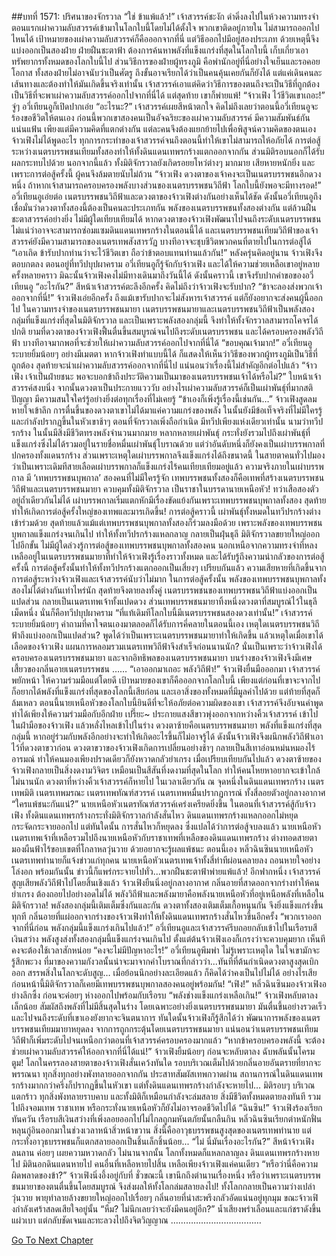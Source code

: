 ##บทที่ 1571: ปริศนาของจักรวาล
“ใช่ ข้าแพ้แล้ว!”
เจ้าสวรรค์ชะงัก ดำดิ่งลงไปในห้วงความทรงจำ
ตอนแรกเผ่าความลับสวรรค์เข้ามาในโลกใบนี้โดยไม่ได้ตั้งใจ พวกเขาติดอยู่ภายใน ไม่สามารถออกไปไหนได้
เป้าหมายของเผ่าความลับสวรรค์ก็คือออกจากที่นี่ แต่วิธีออกไปมีอยู่สองประเภท ด้วยเหตุนี้จึงแบ่งออกเป็นสองฝ่าย
ฝ่ายฝืนชะตาฟ้า ต้องการค้นหาพลังที่แข็งแกร่งที่สุดในโลกใบนี้ เก็บเกี่ยวเอาทรัพยากรทั้งหมดของโลกใบนี้ไป
ส่วนวิธีการของฝ่ายผู้ทรงภูมิ คือพำนักอยู่ที่นี่อย่างใจเย็นและรอคอยโอกาส
ทั้งสองฝ่ายไม่อาจนับว่าเป็นศัตรู ถึงขั้นอาจเรียกได้ว่าเป็นคนคุ้นเคยกันก็ยังได้ แต่แค่เดินคนละเส้นทางและต้องทำให้มันเกิดขึ้นจริงเท่านั้น
เจ้าสวรรค์เอาแต่คิดว่าวิธีการของตนถึงจะเป็นวิธีที่ถูกต้อง เป็นวิธีที่จะพาเผ่าความลับสวรรค์ออกไปจากที่นี่ได้
แต่สุดท้าย เขาก็พ่ายแพ้!
“จ้าวเฟิง ไว้ชีวิตเขาเถอะ!”
จู่ๆ อวี่เทียนอูก็เปิดปากเอ่ย
“อะไรนะ?”
เจ้าสวรรค์เผยสีหน้าตกใจ คิดไม่ถึงเลยว่าตอนนี้อวี่เทียนอูจะร้องขอชีวิตให้ตนเอง
ก่อนนี้พวกเขาสองคนเป็นอัจฉริยะของเผ่าความลับสวรรค์ มีความสัมพันธ์กันแน่นแฟ้น
เพียงแต่มีความคิดที่แตกต่างกัน แต่ละคนจึงต้องแยกย้ายไปเพื่อพิสูจน์ความคิดของตนเอง
จ้าวเฟิงไม่ได้พูดอะไร ทุกการกระทำของเจ้าสวรรค์จนถึงตอนนี้ทำให้เขาไม่สามารถให้อภัยได้
การต่อสู้ระหว่างเนตรบรรพชนเทียมทั้งสองทำให้ทั้งดินแดนเทพรกร้างแตกออกจากกัน ส่วนมิติรอบนอกก็ได้รับผลกระทบไปด้วย
นอกจากนี้แล้ว ทั้งมิติจักรวาลยังเกิดรอยยโหว่ต่างๆ มากมาย เสียหายหนักยิ่ง
และเพราะการต่อสู้ครั้งนี้ ผู้คนจึงล้มตายนับไม่ถ้วน
“จ้าวเฟิง ดวงตาของเจ้าคงจะเป็นเนตรบรรพชนอีกดวงหนึ่ง ถ้าหากเจ้าสามารถครอบครองพลังบางส่วนของเนตรบรรพชนวิถีฟ้า โลกใบนี้ยังพอจะมีทางรอด!”
อวี่เทียนอูเอ่ยต่อ
เนตรบรรพชนวิถีฟ้าและดวงตาของจ้าวเฟิงต่างกันอย่างเห็นได้ชัด ดังนั้นอวี่เทียนอูถึงเชื่อมั่นว่าดวงตาทั้งสองนี้ต้องเป็นคนละประเภทกัน
พลังของเนตรบรรพชนทั้งสองต่างกัน แต่ล้วนฝืนชะตาสวรรค์อย่างยิ่ง ไม่มีผู้ใดเทียบเทียมได้
หากดวงตาของจ้าวเฟิงพัฒนาไปจนถึงระดับเนตรบรรพชน ไม่แน่ว่าอาจจะสามารถซ่อมแซมดินแดนเทพรกร้างในตอนนี้ได้
และเนตรบรรพชนเทียมวิถีฟ้าของเจ้าสวรรค์ยังมีความสามารถของเนตรเทพสังสารวัฏ บางทีอาจจะชุบชีวิตพวกคนที่ตายไปในการต่อสู้ได้
“เอาเถิด ข้ารับปากท่านว่าจะไว้ชีวิตเขา ถือว่าข้าตอบแทนท่านแล้วกัน!”
หลังครุ่นคิดอยู่นาน จ้าวเฟิงจึงตอบกตลง
ตอนอยู่ที่ทวีปบุปผาคราม อวี่เทียนอูก็รู้จักกับจ้าวเฟิง และได้ให้ความช่วยเหลือเขาอยู่หลายครั้งหลายคราว มิฉะนั้นจ้าวเฟิงคงไม่มีทางเดินมาถึงวันนี้ได้
ดังนั้นคราวนี้ เขาจึงรับปากคำขอของอวี่เทียนอู
“อะไรกัน?”
สีหน้าเจ้าสวรรค์ตะลึงอีกครั้ง คิดไม่ถึงว่าจ้าวเฟิงจะรับปาก?
“ข้าจะลองส่งพวกเจ้าออกจากที่นี่!”
จ้าวเฟิงเอ่ยอีกครั้ง
ถึงแม้เขารับปากจะไม่สังหารเจ้าสวรรค์ แต่ก็ยังอยากจะส่งคนผู้นี้ออกไป
ในความทรงจำของเนตรบรรพชนมายา
เนตรบรรพชนมายาและเนตรบรรพชนวิถีฟ้าเป็นพลังสองกลุ่มที่แข็งแกร่งที่สุดในมิติจักรวาล
และเป็นเพราะพลังสองกลุ่มนี้ จึงทำให้ทั้งจักรวาลสามารถโคจรได้ปกติ
ยามที่ดวงตาของจ้าวเฟิงฟื้นตื่นขึ้นสมบูรณ์จนไปถึงระดับเนตรบรรพชน และได้ครอบครองพลังวิถีฟ้า บางทีอาจมากพอที่จะช่วยให้เผ่าความลับสวรรค์ออกไปจากที่นี่ได้
“ขอบคุณเจ้ามาก!”
อวี่เทียนอูระบายยิ้มน้อยๆ อย่างมีเมตตา
หากจ้าวเฟิงทำแบบนี้ได้ ก็แสดงให้เห็นว่าวิธีของพวกผู้ทรงภูมิเป็นวิธีที่ถูกต้อง สุดท้ายจะนำเผ่าความลับสวรรค์ออกจากที่นี่ไป
แน่นอนว่าเรื่องนี้ไม่สำคัญอีกต่อไปแล้ว
“จ้าวเฟิง เจ้าเป็นฝ่ายชนะ พอจะบอกข้าถึงประวัติความเป็นมาของเนตรบรรพชนเจ้าได้หรือไม่?”
ใบหน้าเจ้าสวรรค์สงบนิ่ง จากนั้นดวงตาเป็นประกายแวววับ
อย่างไรเผ่าความลับสวรรค์ก็เป็นเผ่าพันธุ์ที่มากสติปัญญา มีความสนใจใคร่รู้อย่างยิ่งต่อทุกเรื่องที่ไม่เคยรู้
“ข้าเองก็เพิ่งรู้เรื่องนี้เช่นกัน…”
จ้าวเฟิงสูดลมหายใจเข้าลึก
การตื่นขึ้นของดวงตาเขาไม่ได้มาแค่ความแกร่งของพลัง ในนั้นยังมีข้อเท็จจริงที่ไม่มีใครรู้ และกำลังปรากฏขึ้นในหัวเขาช้าๆ
ตอนที่จักรวาลเพิ่งถือกำเนิด มีทวีปเพียงแห่งเดียวเท่านั้น นามว่าทวีปรกร้าง
ในนั้นมีสิ่งมีชีวิตทรงพลังจำนวนมากมาย หลากหลายเผ่าพันธุ์ กระทั่งยังรวมไปถึงเผ่าพันธุ์ที่แข็งแกร่งซึ่งไม่ได้รวมอยู่ในรายชื่อหมื่นเผ่าพันธุ์โบราณด้วย
แต่ว่าอันดับหนึ่งก็ยังคงเป็นเผ่าบรรพกาลที่ปกครองทั้งแดนรกร้าง
ส่วนเพราะเหตุใดเผ่าบรรพกาลจึงแข็งแกร่งได้ถึงขนาดนี้ ในสายตาคนทั่วไปมองว่าเป็นเพราะเดิมทีสายเลือดเผ่าบรรพกาลก็แข็งแกร่งไร้คนเทียบเทียมอยู่แล้ว
ความจริงภายในเผ่าบรรพกาล มี ‘เทพบรรพชนบุพกาล’ สองคนที่ไม่มีใครรู้จัก
เทพบรรพชนทั้งสองก็คือเทพที่สร้างเนตรบรรพชนวิถีฟ้าและเนตรบรรพชนมายา ควบคุมทั้งมิติจักรวาล เป็นราชาในบรรดานายเหนือหัว!
ทว่าเสือสองตัวอยู่ถ้ำเดียวกันไม่ได้ เผ่าบรรพกาลเริ่มแตกหักมีเรื่องขัดแย้งกันเพราะเทพบรรพชนบุพกาลทั้งสอง สุดท้ายทำให้เกิดการต่อสู้ครั้งใหญ่ของเทพและมารเกิดขึ้น!
การต่อสู้คราวนี้ เผ่าพันธุ์ทั้งหมดในทวีปรกร้างต่างเข้าร่วมด้วย สุดท้ายแล้วแม้แต่เทพบรรพชนบุพกาลทั้งสองก็ร่วมลงมือด้วย
เพราะพลังของเทพบรรพชนบุพกาลแข็งแกร่งจนเกินไป ทำให้ทั้งทวีปรกร้างแหลกลาญ กลายเป็นฝุ่นธุลี มิติจักรวาลขยายใหญ่ออกไปอีกขั้น
ไม่มีผู้ใดล่วงรู้การต่อสู้ของเทพบรรพชนบุพกาลทั้งสองคน นอกเหนือจากความทรงจำที่หลงเหลืออยู่ในเนตรบรรพชนมายาที่ทำให้จ้าวเฟิงรู้เรื่องราวทั้งหมด และได้รับรู้ถึงความน่ากลัวของการต่อสู้ครั้งนี้
การต่อสู้ครั้งนั้นทำให้ทั้งทวีปรกร้างแตกออกเป็นเสี่ยงๆ
เปรียบกันแล้ว ความเสียหายที่เกิดขึ้นจากการต่อสู้ระหว่างจ้าวเฟิงและเจ้าสวรรค์นับว่าไม่มาก
ในการต่อสู้ครั้งนั้น พลังของเทพบรรพชนบุพกาลทั้งสองไม่ได้ต่างกันเท่าไหร่นัก สุดท้ายจึงตายลงทั้งคู่
เนตรบรรพชนของเทพบรรพชนวิถีฟ้าแบ่งออกเป็นแปดส่วน กลายเป็นเนตรเทพเจ้าทั้งแปดดวง
ส่วนเทพบรรพชนมายาทิ้งหนึ่งดวงตาที่สมบูรณ์ไว้ในธุลีเม็ดหนึ่ง นั่นก็คือทวีปบุปผาคราม
“ที่แท้เดิมทีโลกใบนี้มีเนตรบรรพชนสองดวงเท่านั้น!”
เจ้าสวรรค์ระบายยิ้มน้อยๆ คำถามที่คาใจตนเองมาตลอดก็ได้รับการคี่คลายในตอนนี้เอง
เหตุใดเนตรบรรพชนวิถีฟ้าถึงแบ่งออกเป็นแปดส่วน? พูดได้ว่าเป็นเพราะเนตรบรรพชนมายาทำให้เกิดขึ้น
แล้วเหตุใดเมื่อเขาได้เลือดของจ้าวเฟิง แผนการหลอมรวมเนตรเทพวิถีฟ้าจึงสำเร็จก่อนนานนัก? นั่นเป็นเพราะว่าจ้าวเฟิงได้ครอบครองเนตรบรรพชนมายา และจากอิทธิพลของเนตรบรรพชนมายา บนร่างของจ้าวเฟิงจึงมีเศษเสี้ยวของกลิ่นอายเนตรบรรพชน
……
“เอาออกมาเถอะ พลังวิถีฟ้า!”
จ้าวเฟิงยื่นมือออกมา
เจ้าสวรรค์พยักหน้า ให้ความร่วมมือแต่โดยดี
เป้าหมายของเขาก็คือออกจากโลกใบนี้ เพียงแต่ก่อนที่เขาจะจากไป ก็อยากได้พลังที่แข็งแกร่งที่สุดของโลกนี้เสียก่อน และเอาสิ่งของทั้งหมดที่มีมูลค่าไปด้วย
แต่ท้ายที่สุดก็ล้มเหลว ตอนนี้นายเหนือหัวของโลกใบนี้ยินดีที่จะให้อภัยต่อความผิดของเขา เจ้าสวรรค์จึงอับจนคำพูด ทำได้เพียงให้ความร่วมมือกับอีกฝ่าย
เปรี๊ยะ~
ประกายแสงสีขาวพุ่งออกจากหว่างคิ้วเจ้าสวรรค์ เข้าไปในฝ่ามือของจ้าวเฟิง แล้วหลั่งไหลเข้าไปในร่าง
ดวงตาซ้ายคือเนตรบรรพชนมายา พลังที่แข็งแกร่งที่สุดกลุ่มนี้ หากอยู่ร่วมกับพลังอีกอย่างจะทำให้เกิดอะไรขึ้นก็ไม่อาจรู้ได้
ดังนั้นจ้าวเฟิงจึงผนึกพลังวิถีฟ้าเอาไว้ที่ดวงตาขวาก่อน
ดวงตาขวาของจ้าวเฟิงเกิดการเปลี่ยนอย่างช้าๆ กลายเป็นสีเทาอ่อนหม่นหมองไร้อารมณ์ ทำให้คนมองเพียงปราดเดียวก็ยังหวาดกลัวยำเกรง
เมื่อเปรียบเทียบกันไปแล้ว ดวงตาซ้ายของจ้าวเฟิงกลายเป็นสิ่งงดงามวิจิตร เหมือนเป็นสีสันที่งดงามที่สุดในโลก ทำให้คนโหยหาอยากจะเข้าใกล้
ไม่นานนัก ดวงตาที่หว่างคิ้วเจ้าสวรรค์ก็หายไป
ในเวลาเดียวกัน ณ จุดหนึ่งในดินแดนเทพรกร้าง
เนตรเทพมิติ เนตรเทพมรณะ เนตรเทพทัณฑ์สวรรค์ เนตรเทพหมื่นปรากฏการณ์ ทั้งสี่ลอยตัวอยู่กลางอากาศ
“ใครแพ้ชนะกันแน่?”
นายเหนือหัวเนตรทัณฑ์สวรรค์เคร่งเครียดยิ่งขึ้น
ในตอนที่เจ้าสวรรค์สู้กับจ้าวเฟิง ทั้งดินแดนเทพรกร้างกระทั่งมิติจักรวาลกำลังสั่นไหว ดินแดนเทพรกร้างแหลกออกไม่หยุด กระจัดกระจายออกไป
แต่ทันใดนั้น การสั่นไหวก็หยุดลง ซึ่งแปลได้ว่าการต่อสู้จบลงแล้ว
นายเหนือหัวเนตรเทพเจ้าที่เหลือรวมไปถึงนายเหนือหัวกับราชาเทพที่เหลือของดินแดนเทพรกร้าง ต่างทอดสายตามองผืนฟ้าไร้ขอบเขตที่โกลาหลวุ่นวาย ด้วยอยากจะรู้ผลแพ้ชนะ
ตอนนี้เอง หลิ่วฉินซินนายเหนือหัวเนตรเทพทำนายก็แจ้งข่าวแก่ทุกคน
นายเหนือหัวเนตรเทพเจ้าทั้งสี่ท่าทีผ่อนคลายลง ถอนหายใจอย่างโล่งอก
พร้อมกันนั้น ข่าวนี้ก็แพร่กระจายไปทั่ว...พวกฝืนชะตาฟ้าพ่ายแพ้แล้ว!
อีกฟากหนึ่ง
เจ้าสวรรค์สูญเสียพลังวิถีฟ้าไปโดยสิ้นเชิงแล้ว
จ้าวเฟิงยืนนิ่งอยู่กลางอากาศ กลิ่นอายที่สาดออกจากร่างทำให้คนยำเกรง ต้องถอยไปอย่างอดไม่ได้
พลังวิถีฟ้าและพลังมายาคือพลังนายเหนือหัวที่อยู่เหนือพลังที่เหลือในมิติจักรวาล!
พลังสองกลุ่มนี้เติมเต็มซึ่งกันและกัน
ดวงตาทั้งสองเติมเต็มเกื้อหนุนกัน จึงยิ่งแข็งแกร่งขึ้นทุกที กลิ่นอายที่แผ่ออกจากร่างของจ้าวเฟิงทำให้ทั้งดินแดนเทพรกร้างสั่นไหวขึ้นอีกครั้ง
“พวกเราออกจากที่นี่ก่อน พลังกลุ่มนี้แข็งแกร่งเกินไปแล้ว!”
อวี่เทียนอูและเจ้าสวรรค์รีบถอยกลับเข้าไปในเรือรบสีเงินสว่าง
พลังสูงส่งทั้งสองกลุ่มนี้แข็งแกร่งจนเกินไป ตั้งแต่ต้นจ้าวเฟิงเองก็เกรงว่าจะควบคุมยาก เห็นทีคงจะต้องใช้เวลาสักหน่อย
“คงจะไม่มีปัญหาอะไร!”
อวี่เทียนอูพึมพำ
ไม่รู้เพราะเหตุใด ในใจเขามักจะรู้สึกพะวง ที่มาของความกังวลนั้นน่าจะมาจากคำโบราณที่กล่าวว่า...ทันทีที่ต้นกำเนิดดวงตาสูงสุดเบิกออก สรรพสิ่งในโลกจะดับสูญ…
เมื่อย้อนนึกอย่างละเอียดแล้ว ก็คิดได้ว่าคงเป็นไปไม่ได้
อย่างไรเสีย ก่อนหน้านี้มิติจักรวาลก็เคยมีเทพบรรพชนบุพกาลสองคนอยู่พร้อมกัน!
“เฟิง!”
หลิ่วฉินซินมองจ้าวเฟิงอย่างลึกซึ้ง ก่อนจะค่อยๆ ห่างออกไปพร้อมกับเรือรบ
“พลังช่างแข็งแกร่งเหลือเกิน!”
จ้าวเฟิงหลับตาลงเล็กน้อย สัมผัสถึงพลังที่ไม่มีสิ้นสุดในร่าง
โดยเฉพาะอย่างยิ่งเนตรบรรพชนมายา มันตื่นขึ้นอย่างรวดเร็ว และไปจนถึงระดับที่เขาเองยังยากจะจินตนาการ
ทันใดนั้นจ้าวเฟิงก็รู้สึกได้ว่า พัฒนาการพลังของเนตรบรรพชนเทียมมายาหยุดลง
จากการถูกกระตุ้นโดยเนตรบรรพชนมายา แน่นอนว่าเนตรบรรพชนเทียมวิถีฟ้าก็เพิ่มระดับไปจนเหนือกว่าตอนที่เจ้าสวรรค์ครอบครองมากแล้ว
“หากข้าครอบครองพลังนี้ จะต้องช่วยเผ่าความลับสวรรค์ให้ออกจากที่นี่ได้แน่!”
จ้าวเฟิงยิ้มน้อยๆ ก่อนจะหลับตาลง
ฉับพลันนั้นโครม ตูม!
โลกในครรลองสายตาของจ้าวเฟิงสั่นเคว้งทันใด รอบบริเวณเต็มไปด้วยกลิ่นอายอันตรายที่ยากจะพรรณนา ทุกสิ่งทุกอย่างพังทลายออกจากกัน
ประสาทสัมผัสเทพกวาดผ่าน สถานการณ์ในดินแดนเทพรกร้างมากกว่าครึ่งก็ปรากฏขึ้นในหัวเขา
แต่ทั้งดินแดนเทพรกร้างกำลังจะหายไป…
มิติรอบๆ บริเวณแตกร้าว ทุกสิ่งพังทลายราบคาบ และทั้งมิติก็เหมือนกำลังจะล่มสลาย
สิ่งมีชีวิตทั้งหมดตายลงทันที รวมไปถึงจอมเทพ ราชาเทพ หรือกระทั่งนายเหนือหัวก็ยังไม่อาจรอดชีวิตไปได้
“ฉินซิน!”
จ้าวเฟิงร้องเรียกทันควัน
เรือรบสีเงินสว่างที่เพิ่งลอยออกไปไม่ไกลถูกมหันตภัยนั้นกลืนกิน
หลิ่วฉินซินเรียกตำหนักฟั่นหลุนกู่อินออกมาในช่วงเวลาหน้าสิ่วหน้าขวาน สิ่งนี้คืออาวุธบรรพชนสูงสุดของเนตรเทพทำนาย
แต่กระทั่งอาวุธบรรพชนก็แตกสลายออกเป็นชิ้นเล็กชิ้นน้อย...
“ไม่ นี่มันเรื่องอะไรกัน?”
สีหน้าจ้าวเฟิงลนลาน ค่อยๆ เผยความหวาดกลัว
ไม่นานจากนั้น โลกทั้งหมดก็แหลกลาญลง
ดินแดนเทพรกร้างหายไป
มิตินอกดินแดนหายไป
คนอื่นที่เหลือหายไปสิ้น เหลือเพียงจ้าวเฟิงแค่คนเดียว
“หรือว่านี่คือความผิดพลาดของข้า?”
จ้าวเฟิงนิ่งอึ้งอยู่กับที่
ชั่วขณะนี้ เขานึกถึงตำนานเรื่องหนึ่ง หรือว่าเพราะเนตรบรรพชนมายาของตนตื่นขึ้นโดยสมบูรณ์ จึงส่งผลให้ทั้งโลกล่มสลายลงไป!
ทั้งโลกกลายเป็นความว่างเปล่าวุ่นวาย พายุทำลายล้างขยายใหญ่ออกไปเรื่อยๆ กลิ่นอายที่น่าสะพรึงกลัวอัดแน่นอยู่ทุกมุม
ขณะจ้าวเฟิงกำลังเศร้าสลดเสียใจอยู่นั้น
“หืม? ไม่นึกเลยว่าจะยังมีคนอยู่อีก?”
น้ำเสียงพร่าเลือนและแก่ชราดังขึ้นแผ่วเบา แต่กลับชัดเจนและทะลวงไปถึงจิตวิญญาณ
………………………………


[Go To Next Chapter]( ./428.md)